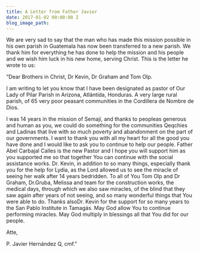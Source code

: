 ```yaml
---
title: A Letter from Father Javier
date: 2017-01-02 00:00:00 Z
blog_image_path: 
---
```


We are very sad to say that the man who has made this mission possible in his own parish in Guatemala has now been transferred to a new parish. We thank him for everything he has done to help the mission and his people and we wish him luck in his new home, serving Christ. This is the letter he wrote to us:

“Dear Brothers in Christ, Dr Kevin, Dr Graham and Tom Olp.

I am writing to let you know that I have been designated as pastor of Our Lady of Pilar Parish in Arizona, Atl&aacute;ntida, Honduras. A very large rural parish, of 65 very poor peasant communities in the Cordillera de Nombre de Dios.

I was 14 years in the mission of Semaj&iacute;, and thanks to peopleas generous and human as you, we could do something for the communities Qeqchies and Ladinas that live with so much poverty and abandonment on the part of our governments. I want to thank you with all my heart for all the good you have done and I would like to ask you to continue to help our people. Father Abel Carbajal Calles is the new Pastor and I hope you will support him as you supported me so that together You can continue with the social assistance works. Dr. Kevin, in addition to so many things, especially thank you for the help for Lydia, as the Lord allowed us to see the miracle of seeing her walk after 14 years bedridden. To all of You Tom Olp and Dr Graham, Dr.Gruba, Melissa and team for the construction works, the medical days, through which we also saw miracles, of the blind that they saw again after years of not seeing, and so many wonderful things that You were able to do. Thanks alsoDr. Kevin for the support for so many years to the San Pablo Institute in Tamag&aacute;s. May God allow You to continue performing miracles. May God multiply in blessings all that You did for our people.

Atte,

P. Javier Hern&aacute;ndez Q, cmf.”